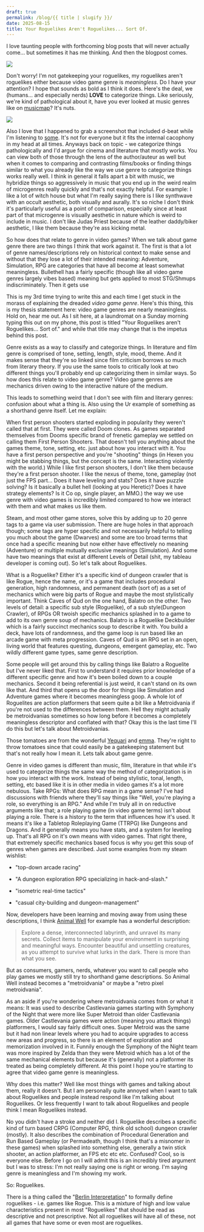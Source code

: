 ```yaml
---
draft: true
permalink: /blog/{{ title | slugify }}/
date: 2025-08-15
title: Your Roguelikes Aren't Roguelikes... Sort Of.
---
```

I love taunting people with forthcoming blog posts that will never actually come... but sometimes it has me thinking. And then the blogpost comes.

![](/assets/shortform/blog/29-07-25/BlogTaunting.png)

Don't worry! I'm not gatekeeping your roguelikes, my roguelikes aren't roguelikes either because video game genre is _meaningless_. Do I have your attention? I hope that sounds as bold as I think it does. Here's the deal, we (humans... and especially nerds) **LOVE** to categorize things. Like seriously, we're kind of pathological about it, have you ever looked at music genres like on [musicmap](https://musicmap.info/)? It's nuts.

![](/assets/shortform/blog/2025-08-15-roguelikes/musicmap.png)

Also I love that I happened to grab a screenshot that included d-beat while I'm listening to [some](https://dischargeofficialmusic.bandcamp.com/track/state-violence-state-control). It's not for everyone but it fits the internal cacophony in my head at all times. Anyways back on topic - we categorize things pathologically and I'd argue for cinema and literature that mostly works. You can view both of those through the lens of the author/auteur as well but when it comes to comparing and contrasting films/books or finding things similar to what you already like the way we use genre to categorize things works really well. I think in general it falls apart a bit with music, we hybridize things so aggressively in music that you end up in the weird realm of microgenres really quickly and that's not exactly helpful. For example: I like a lot of witch house but what I'm really saying there is I like synthwave with an occult aesthetic, both visually and aurally. It's so niche I don't think it's particularly useful as a point of comparison, especially since at least part of that microgenre is visually aesthetic in nature which is weird to include in music. I don't like Judas Priest because of the leather daddy/biker aesthetic, I like them because they're ass kicking metal.

So how does that relate to genre in video games? When we talk about game genre there are two things I think that work against it. The first is that a lot of genre names/descriptions rely on historical context to make sense and without that they lose a lot of their intended meaning: Adventure, Simulation, RPG are categories that have all become at least somewhat meaningless. Bullethell has a fairly specific (though like all video game genres largely vibes based) meaning but gets applied to most STG/Shmups indiscriminately. Then it gets use

This is my 3rd time trying to write this and each time I get stuck in the morass of explaining the dreaded _video game genre_. Here's this thing, this is my thesis statement here: video game genres are nearly meaningless. Hold on, hear me out. As I sit here, at a laundromat on a Sunday morning typing this out on my phone, this post is titled "Your Roguelikes aren't Roguelikes... Sort of." and while that title may change that is the impetus behind this post.

Genre exists as a way to classify and categorize things. In literature and film genre is comprised of tone, setting, length, style, mood, theme. And it makes sense that they're so linked since film criticism borrows so much from literary theory. If you use the same tools to critically look at two different things you'll probably end up categorizing them in similar ways. So how does this relate to video game genre? Video game genres are mechanics driven owing to the interactive nature of the medium.

This leads to something weird that I don't see with film and literary genres: confusion about what a thing is. Also using the Ur example of something as a shorthand genre itself. Let me explain:

When first person shooters started exploding in popularity they weren't called that at first. They were called Doom clones. As games separated themselves from Dooms specific brand of frenetic gameplay we settled on calling them First Person Shooters. That doesn't tell you anything about the games theme, tone, setting, etc. just about how you interact with it. You have a first person perspective and you're "shooting" things (in Hexen you might be stabbing things, but the concept is the same. Interacting violently with the world.) While I like first person shooters, I don't like them because they're a first person shooter. I like the nexus of theme, tone, gameplay (not just the FPS part... Does it have leveling and stats? Does it have puzzle solving? Is it basically a bullet hell (looking at you Heretic)? Does it have strategy elements? Is it Co op, single player, an MMO.) the way we use genre with video games is incredibly limited compared to how we interact with them and what makes us like them.

Steam, and most other game stores, solve this by adding up to 20 genre tags to a game via user submission. There are huge holes in that approach though; some tags are hyper specific and not necessarily helpful to telling you much about the game (Dwarves) and some are too broad terms that once had a specific meaning but now either have effectively no meaning (Adventure) or multiple mutually exclusive meanings (Simulation). And some have two meanings that exist at different Levels of Detail (shit, my tableau developer is coming out). So let's talk about Roguelikes.

What is a Roguelike? Either it's a specific kind of dungeon crawler that is like Rogue, hence the name, or it's a game that includes procedural generation, high randomness, and permanent death (sort of) as a set of mechanics which were big parts of Rogue and maybe the most stylistically important. Think Caves of Qud on the one hand, Balatro on the other. Two levels of detail: a specific sub style (Roguelike), of a sub style(Dungeon Crawler), of RPGs OR twoish specific mechanics splashed in to a game to add to its own genre soup of mechanics. Balatro is a Roguelike Deckbuilder which is a fairly succinct mechanics soup to describe it with. You build a deck, have lots of randomness, and the game loop is run based like an arcade game with meta progression. Caves of Qud is an RPG set in an open, living world that features questing, dungeons, emergent gameplay, etc. Two wildly different game types, same genre description.

Some people will get around this by calling things like Balatro a Roguelite but I've never liked that. First to understand it requires prior knowledge of a different specific genre and how it's been boiled down to a couple mechanics. Second it being referential is just weird, it can't stand on its own like that. And third that opens up the door for things like Simulation and Adventure games where it becomes meaningless goop. A whole lot of Roguelites are action platformers that seem quite a bit like a Metroidvania if you're not used to the differences between them. Hell they might actually be metroidvanias sometimes so how long before it becomes a completely meaningless descriptor and conflated with that? Okay this is the last time I'll do this but let's talk about Metroidvanias.

Those tomatoes are from the wonderful [Yequari](https://yequari.com/) and [emma](https://emmas.place/index.html). They're right to throw tomatoes since that could easily be a gatekeeping statement but that's not really how I mean it. Lets talk about game genre.

Genre in video games is different than music, film, literature in that while it's used to categorize things the same way the method of categorization is in how you interact with the work. Instead of being stylistic, tonal, length, setting, etc based like it is in other media in video games it's a lot more nebulous. Take RPGs: What does RPG mean in a game sense? I've had discussions with friends where they'll say things like "Well, you're playing a role, so everything is an RPG." And while I'm truly all in on reductive arguments like that; a role playing game (in video game terms) isn't about playing a role. There is a history to the term that influences how it's used. It means it's like a Tabletop Roleplaying Game (TTRPG) like Dungeons and Dragons. And it generally means you have stats, and a system for leveling up. That's all RPG on it's own means with video games. That right there, that extremely specific mechanics based focus is why you get this soup of genres when games are described. Just some examples from my steam wishlist:

*   "top-down arcade racing"
    
*   "A dungeon exploration RPG specializing in hack-and-slash."
    
*   "isometric real-time tactics"
    
*   "casual city-building and dungeon-management"
    

Now, developers have been learning and moving away from using these descriptions, I think [Animal Well](https://store.steampowered.com/app/813230/ANIMAL_WELL/) for example has a wonderful description:

> Explore a dense, interconnected labyrinth, and unravel its many secrets. Collect items to manipulate your environment in surprising and meaningful ways. Encounter beautiful and unsettling creatures, as you attempt to survive what lurks in the dark. There is more than what you see.

But as consumers, gamers, nerds, whatever you want to call people who play games we mostly still try to shorthand game descriptions. So Animal Well instead becomes a "metroidvania" or maybe a "retro pixel metroidvania".

As an aside if you're wondering where metroidvania comes from or what it means: It was used to describe Castlevania games starting with Symphony of the Night that were more like Super Metroid than older Castlevania games. Older Castlevania games were action (meaning you attack things) platformers, I would say fairly difficult ones. Super Metroid was the same but it had non linear levels where you had to acquire upgrades to access new areas and progress, so there is an element of exploration and memorization involved in it. Funnily enough the Symphony of the Night team was more inspired by Zelda than they were Metroid which has a lot of the same mechanical elements but because it's (generally) not a platformer its treated as being completely different. At this point I hope you're starting to agree that video game genre is meaningless.

Why does this matter? Well like most things with games and talking about them, really it doesn't. But I am personally quite annoyed when I want to talk about Roguelikes and people instead respond like I'm talking about Roguelikes. Or less frequently I want to talk about Roguelikes and people think I mean Roguelikes instead.

No you didn't have a stroke and neither did I. Roguelike describes a specific kind of turn based CRPG (Computer RPG, think old school) dungeon crawler (mostly). It also describes the combination of Procedural Generation and Run Based Gameplay (or Permadeath, though I think that's a misnomer in these games) when splashed into something else, generally a twin stick shooter, an action platformer, an FPS etc etc etc. Confused? Cool, so is everyone else. Before I go on I will admit this is an incredibly tired argument but I was to stress: I'm not really saying one is right or wrong. I'm saying genre is meaningless and I'm showing my work.

So: Roguelikes.

There is a thing called the "[Berlin Interpretation](https://www.roguebasin.com/index.php/Berlin_Interpretation)" to formally define roguelikes - i.e. games like Rogue. This is a mixture of high and low value characteristics present in most "Roguelikes" that should be read as descriptive and not prescriptive. Not all roguelikes will have all of these, not all games that have some or even most are roguelikes.